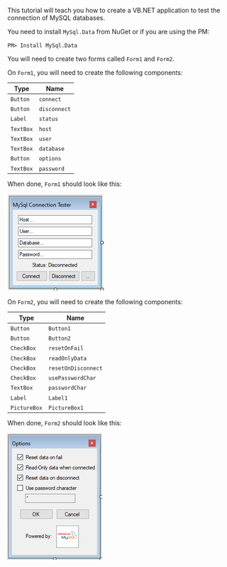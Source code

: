 This tutorial will teach you how to create a VB.NET application to test the connection of MySQL databases.

You need to install `MySql.Data` from NuGet or if you are using the PM:
```
PM> Install MySql.Data
```


You will need to create two forms called `Form1` and `Form2`.

On `Form1`, you will need to create the following components:

|Type|Name|
|----|----|
|`Button`|`connect`|
|`Button`|`disconnect`|
|`Label`|`status`|
|`TextBox`|`host`|
|`TextBox`|`user`|
|`TextBox`|`database`|
|`Button`|`options`|
|`TextBox`|`password`|

When done, `Form1` should look like this:

![Completed `Form1`](/resources/mysql-database-connection-tester/form1Done.png)

On `Form2`, you will need to create the following components:

|Type|Name|
|----|----|
|`Button`|`Button1`|
|`Button`|`Button2`|
|`CheckBox`|`resetOnFail`|
|`CheckBox`|`readOnlyData`|
|`CheckBox`|`resetOnDisconnect`|
|`CheckBox`|`usePasswordChar`|
|`TextBox`|`passwordChar`|
|`Label`|`Label1`|
|`PictureBox`|`PictureBox1`|

When done, `Form2` should look like this:

![Completed `Form2`](/resources/mysql-database-connection-tester/Form2Done.png)